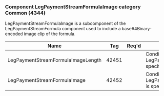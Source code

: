 ### Component LegPaymentStreamFormulaImage category Common (4344)

LegPaymentStreamFormulaImage is a subcomponent of the LegPaymentStreamFormula component used to include a base64Binary-encoded image clip of the formula.

| Name                               | Tag   | Req'd | Documentation                                                                       |
|------------------------------------|-------|----------|-------------------------------------------------------------------------------------|
| LegPaymentStreamFormulaImageLength | 42451 |       | Conditionally required when LegPaymentStreamFormulaImage(42452) is specified.       |
| LegPaymentStreamFormulaImage       | 42452 |       | Conditionally required when LegPaymentStreamFormulaImageLength(42451) is specified. |

